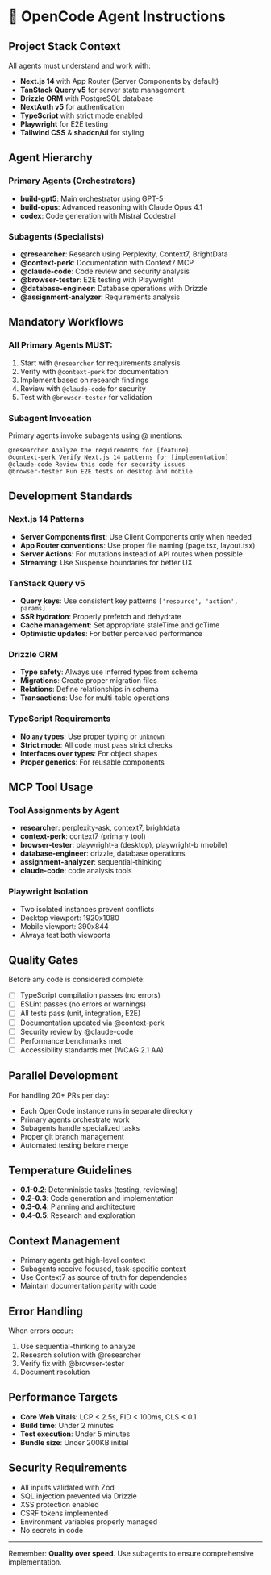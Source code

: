 # 🤖 OpenCode Agent Instructions

## Project Stack Context
All agents must understand and work with:
- **Next.js 14** with App Router (Server Components by default)
- **TanStack Query v5** for server state management  
- **Drizzle ORM** with PostgreSQL database
- **NextAuth v5** for authentication
- **TypeScript** with strict mode enabled
- **Playwright** for E2E testing
- **Tailwind CSS** & **shadcn/ui** for styling

## Agent Hierarchy

### Primary Agents (Orchestrators)
- **build-gpt5**: Main orchestrator using GPT-5
- **build-opus**: Advanced reasoning with Claude Opus 4.1
- **codex**: Code generation with Mistral Codestral

### Subagents (Specialists)
- **@researcher**: Research using Perplexity, Context7, BrightData
- **@context-perk**: Documentation with Context7 MCP
- **@claude-code**: Code review and security analysis
- **@browser-tester**: E2E testing with Playwright
- **@database-engineer**: Database operations with Drizzle
- **@assignment-analyzer**: Requirements analysis

## Mandatory Workflows

### All Primary Agents MUST:
1. Start with `@researcher` for requirements analysis
2. Verify with `@context-perk` for documentation
3. Implement based on research findings
4. Review with `@claude-code` for security
5. Test with `@browser-tester` for validation

### Subagent Invocation
Primary agents invoke subagents using @ mentions:
```
@researcher Analyze the requirements for [feature]
@context-perk Verify Next.js 14 patterns for [implementation]
@claude-code Review this code for security issues
@browser-tester Run E2E tests on desktop and mobile
```

## Development Standards

### Next.js 14 Patterns
- **Server Components first**: Use Client Components only when needed
- **App Router conventions**: Use proper file naming (page.tsx, layout.tsx)
- **Server Actions**: For mutations instead of API routes when possible
- **Streaming**: Use Suspense boundaries for better UX

### TanStack Query v5
- **Query keys**: Use consistent key patterns `['resource', 'action', params]`
- **SSR hydration**: Properly prefetch and dehydrate
- **Cache management**: Set appropriate staleTime and gcTime
- **Optimistic updates**: For better perceived performance

### Drizzle ORM
- **Type safety**: Always use inferred types from schema
- **Migrations**: Create proper migration files
- **Relations**: Define relationships in schema
- **Transactions**: Use for multi-table operations

### TypeScript Requirements
- **No `any` types**: Use proper typing or `unknown`
- **Strict mode**: All code must pass strict checks
- **Interfaces over types**: For object shapes
- **Proper generics**: For reusable components

## MCP Tool Usage

### Tool Assignments by Agent
- **researcher**: perplexity-ask, context7, brightdata
- **context-perk**: context7 (primary tool)
- **browser-tester**: playwright-a (desktop), playwright-b (mobile)
- **database-engineer**: drizzle, database operations
- **assignment-analyzer**: sequential-thinking
- **claude-code**: code analysis tools

### Playwright Isolation
- Two isolated instances prevent conflicts
- Desktop viewport: 1920x1080
- Mobile viewport: 390x844
- Always test both viewports

## Quality Gates

Before any code is considered complete:
- [ ] TypeScript compilation passes (no errors)
- [ ] ESLint passes (no errors or warnings)
- [ ] All tests pass (unit, integration, E2E)
- [ ] Documentation updated via @context-perk
- [ ] Security review by @claude-code
- [ ] Performance benchmarks met
- [ ] Accessibility standards met (WCAG 2.1 AA)

## Parallel Development

For handling 20+ PRs per day:
- Each OpenCode instance runs in separate directory
- Primary agents orchestrate work
- Subagents handle specialized tasks
- Proper git branch management
- Automated testing before merge

## Temperature Guidelines

- **0.1-0.2**: Deterministic tasks (testing, reviewing)
- **0.2-0.3**: Code generation and implementation
- **0.3-0.4**: Planning and architecture
- **0.4-0.5**: Research and exploration

## Context Management

- Primary agents get high-level context
- Subagents receive focused, task-specific context
- Use Context7 as source of truth for dependencies
- Maintain documentation parity with code

## Error Handling

When errors occur:
1. Use sequential-thinking to analyze
2. Research solution with @researcher
3. Verify fix with @browser-tester
4. Document resolution

## Performance Targets

- **Core Web Vitals**: LCP < 2.5s, FID < 100ms, CLS < 0.1
- **Build time**: Under 2 minutes
- **Test execution**: Under 5 minutes
- **Bundle size**: Under 200KB initial

## Security Requirements

- All inputs validated with Zod
- SQL injection prevented via Drizzle
- XSS protection enabled
- CSRF tokens implemented
- Environment variables properly managed
- No secrets in code

---

Remember: **Quality over speed**. Use subagents to ensure comprehensive implementation.